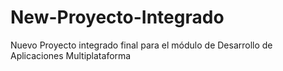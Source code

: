 # New-Proyecto-Integrado
Nuevo Proyecto integrado final para el módulo de Desarrollo de Aplicaciones Multiplataforma
